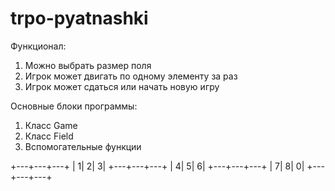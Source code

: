 # trpo-pyatnashki

Функционал:

1) Можно выбрать размер поля
2) Игрок может двигать по одному элементу за раз
3) Игрок может сдаться или начать новую игру

Основные блоки программы:

1) Класс Game
2) Класс Field
3) Вспомогательные функции


+---+---+---+
|  1|  2|  3|
+---+---+---+
|  4|  5|  6|
+---+---+---+
|  7|  8|  0|
+---+---+---+
